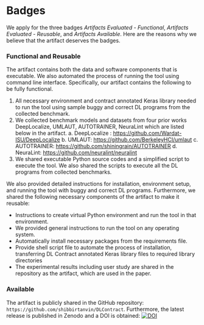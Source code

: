 # Badges

We apply for the three badges *Artifacts Evaluated - Functional*, *Artifacts Evaluated - Reusable*, and *Artifacts Available*. Here are the reasons why we believe that the artifact deserves the badges.


### Functional and Reusable
The artifact contains both the data and software components that is executable. We also automated the process of running the tool using command line interface. Specifically, our artifact contains the following to be fully functional.

1. All necessary environment and contract annotated Keras library needed to run the tool using sample buggy and correct DL programs from the collected benchmark.
2. We collected benchmark models and datasets from four prior works DeepLocalize, UMLAUT, AUTOTRAINER, NeuraLint which are listed below in the artifact.
    a. DeepLocalize : https://github.com/Wardat-ISU/DeepLocalize
    b. UMLAUT: https://github.com/BerkeleyHCI/umlaut
    c. AUTOTRAINER: https://github.com/shiningrain/AUTOTRAINER
    d. NeuraLint: https://github.com/neuralint/neuralint
3. We shared executable Python source codes and a simplified script to execute the tool. We also shared the scripts to execute all the DL programs from collected benchmarks.

We also provided detailed instructions for installation, environment setup, and running the tool with buggy and correct DL programs. Furthermore, we shared the following necessary components of the artifact to make it reusable:

* Instructions to create virtual Python environment and run the tool in that environment.
* We provided general instructions to run the tool on any operating system.
* Automatically install necessary packages from the requirements file.
* Provide shell script file to automate the process of installation, transferring DL Contract annotated Keras library files to required library directories  
* The experimental results including user study are shared in the repository as the artifact, which are used in the paper.


### Available
The artifact is publicly shared in the GitHub repository: `https://github.com/shibbirtanvin/DLContract`.
Furthermore, the latest release is published in Zenodo and a DOI is obtained:
[![DOI](https://zenodo.org/badge/DOI/10.5281/zenodo.TODO.svg)](https://doi.org/10.5281/zenodo.TODO)
